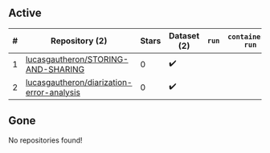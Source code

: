## Active
| # | Repository (2) | Stars | Dataset (2) | `run` | `containers-run` |
| --- | --- | --- | --- | --- | --- |
| 1 | [lucasgautheron/STORING-AND-SHARING](https://github.com/lucasgautheron/STORING-AND-SHARING) | 0 | :heavy_check_mark: |  |  |
| 2 | [lucasgautheron/diarization-error-analysis](https://github.com/lucasgautheron/diarization-error-analysis) | 0 | :heavy_check_mark: |  |  |

## Gone
No repositories found!
